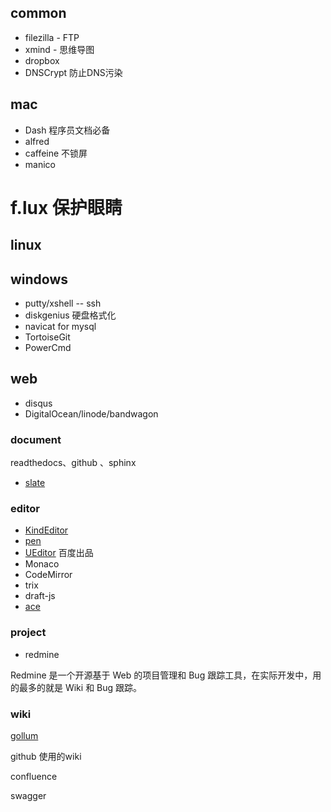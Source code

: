 ## common

* filezilla - FTP
* xmind - 思维导图
* dropbox
* DNSCrypt 防止DNS污染

## mac

* Dash 程序员文档必备
* alfred
* caffeine 不锁屏
* manico
# f.lux 保护眼睛

## linux

## windows

* putty/xshell -- ssh
* diskgenius 硬盘格式化
* navicat for mysql
* TortoiseGit
* PowerCmd

## web

* disqus
* DigitalOcean/linode/bandwagon

### document

readthedocs、github 、sphinx

* [slate](https://github.com/lord/slate)

### editor

* [KindEditor](http://www.kindsoft.net/)
* [pen](https://github.com/sofish/pen)
* [UEditor](http://ueditor.baidu.com/website/) 百度出品
* Monaco
* CodeMirror
* trix
* draft-js
* [ace](https://github.com/ajaxorg/ace)

### project

* redmine

Redmine 是一个开源基于 Web 的项目管理和 Bug 跟踪工具，在实际开发中，用的最多的就是 Wiki 和 Bug 跟踪。

### wiki

[gollum](https://github.com/gollum/gollum.git)

github 使用的wiki

confluence

swagger